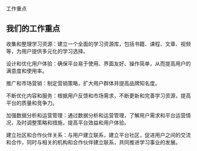 工作重点

## 我们的工作重点

收集和整理学习资源：建立一个全面的学习资源库，包括书籍、课程、文章、视频等，为用户提供多元化的学习选择。

设计和优化用户体验：确保平台易于使用、界面友好、操作简单，从而提高用户的满意度和使用率。

推广和市场营销：制定营销策略，扩大用户群体并提高品牌知名度。

不断优化内容和服务：根据用户反馈和市场需求，不断更新和完善学习资源，提高平台的质量和竞争力。

加强数据分析和运营管理：通过数据分析和运营管理，了解用户需求和平台运营情况，及时调整策略和措施，提高平台效益和用户体验。

建立社区和合作伙伴关系：与用户建立联系，建立平台社区，促进用户之间的交流和合作，同时与相关的机构和合作伙伴建立联系，共同推进学习事业的发展。
